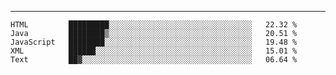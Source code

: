 ---

<!--START_SECTION:waka-->
```text
HTML         █████████░░░░░░░░░░░░░░░░░░░░░░░░░░░░░░░░   22.32 % 
Java         ████████▒░░░░░░░░░░░░░░░░░░░░░░░░░░░░░░░░   20.51 % 
JavaScript   ████████░░░░░░░░░░░░░░░░░░░░░░░░░░░░░░░░░   19.48 % 
XML          ██████░░░░░░░░░░░░░░░░░░░░░░░░░░░░░░░░░░░   15.01 % 
Text         ██▓░░░░░░░░░░░░░░░░░░░░░░░░░░░░░░░░░░░░░░   06.64 % 
```
<!--END_SECTION:waka-->


[linkedin]: https://www.linkedin.com/in/mohamed-elh/

